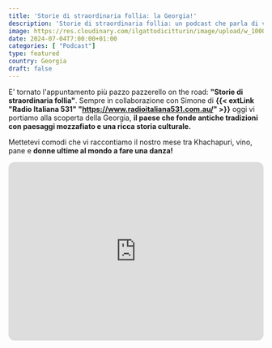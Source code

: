 ```yaml
---
title: 'Storie di straordinaria follia: la Georgia!'
description: 'Storie di straordinaria follia: un podcast che parla di vita vera. Oggi vi portiamo alla scopera della perla del caucaso: ovvero la Georgia!'
image: https://res.cloudinary.com/ilgattodicitturin/image/upload/w_1000/f_auto,q_auto:eco/v1716102319/Articoli/Blog/podcast-3_ligx4z.png
date: 2024-07-04T7:00:00+01:00
categories: [ "Podcast"]
type: featured  
country: Georgia
draft: false
---
```


E' tornato l'appuntamento più pazzo pazzerello on the road: **"Storie di straordinaria follia"**. Sempre in collaborazione con Simone di **{{< extLink "Radio Italiana 531" "https://www.radioitaliana531.com.au/" >}}** oggi vi portiamo alla scoperta della Georgia, **il paese che fonde antiche tradizioni con paesaggi mozzafiato e una ricca storia culturale.**

Mettetevi comodi che vi raccontiamo il nostro mese tra Khachapuri, vino, pane e **donne ultime al mondo a fare una danza!**


<iframe style="border-radius:12px" src="https://open.spotify.com/embed/episode/6od7GYRgW8JGiVLRHFOhlU?utm_source=generator&theme=0" width="100%" height="352" frameBorder="0" allowfullscreen="" allow="autoplay; clipboard-write; encrypted-media; fullscreen; picture-in-picture" loading="lazy"></iframe>